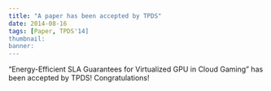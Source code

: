 ```yaml
---
title: "A paper has been accepted by TPDS"
date: 2014-08-16
tags: [Paper, TPDS'14]
thumbnail:
banner: 
---
```

“Energy-Efficient SLA Guarantees for Virtualized GPU in Cloud Gaming” has been accepted by TPDS!  Congratulations!
